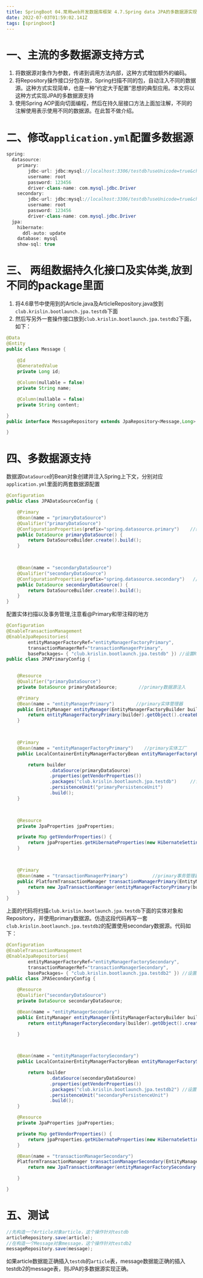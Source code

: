 ```yaml
---
title: SpringBoot 04.常用web开发数据库框架 4.7.Spring data JPA的多数据源实现
date: 2022-07-03T01:59:02.141Z
tags: [springboot]
---
```

# 一、主流的多数据源支持方式

1. 将数据源对象作为参数，传递到调用方法内部，这种方式增加额外的编码。
2. 将Repository操作接口分包存放，Spring扫描不同的包，自动注入不同的数据源。这种方式实现简单，也是一种“约定大于配置”思想的典型应用。本文将以这种方式实现JPA的多数据源支持
3. 使用Spring AOP面向切面编程，然后在持久层接口方法上面加注解，不同的注解使用表示使用不同的数据源。在此暂不做介绍。

# 二、修改`application.yml`配置多数据源

```java
spring:
  datasource:
    primary:
        jdbc-url: jdbc:mysql://localhost:3306/testdb?useUnicode=true&characterEncoding=utf-8
        username: root
        password: 123456
        driver-class-name: com.mysql.jdbc.Driver
    secondary:
        jdbc-url: jdbc:mysql://localhost:3306/testdb?useUnicode=true&characterEncoding=utf-8
        username: root
        password: 123456
        driver-class-name: com.mysql.jdbc.Driver
  jpa:
    hibernate:
      ddl-auto: update
    database: mysql
    show-sql: true
```

# 三、 两组数据持久化接口及实体类,放到不同的package里面

1. 将4.6章节中使用到的Article.java及ArticleRepository.java放到`club.krislin.bootlaunch.jpa.testdb`下面
2. 然后写另外一套操作接口放到`club.krislin.bootlaunch.jpa.testdb2`下面，如下：

```java
@Data
@Entity
public class Message {
    
    @Id
    @GeneratedValue
    private Long id;

    @Column(nullable = false)
    private String name;

    @Column(nullable = false)
    private String content;

}
public interface MessageRepository extends JpaRepository<Message,Long> {

}
```

# 四、多数据源支持

数据源`DataSource`的Bean对象创建并注入Spring上下文，分别对应`application.yml`里面的两套数据源配置

```java
@Configuration
public class JPADataSourceConfig {

    @Primary
    @Bean(name = "primaryDataSource")
    @Qualifier("primaryDataSource")
    @ConfigurationProperties(prefix="spring.datasource.primary")    //结合application.yml的配置
    public DataSource primaryDataSource() {
        return DataSourceBuilder.create().build();
    }

  

    @Bean(name = "secondaryDataSource")
    @Qualifier("secondaryDataSource")
    @ConfigurationProperties(prefix="spring.datasource.secondary")   //结合application.yml的配置
    public DataSource secondaryDataSource() {
        return DataSourceBuilder.create().build();
    }
}
```

配置实体扫描以及事务管理,注意看@Primary和带注释的地方

```java
@Configuration
@EnableTransactionManagement
@EnableJpaRepositories(
        entityManagerFactoryRef="entityManagerFactoryPrimary",
        transactionManagerRef="transactionManagerPrimary",
        basePackages= { "club.krislin.bootlaunch.jpa.testdb" }) //设置Repository所在位置
public class JPAPrimaryConfig {

 
    @Resource
    @Qualifier("primaryDataSource")
    private DataSource primaryDataSource;        //primary数据源注入

    @Primary
    @Bean(name = "entityManagerPrimary")        //primary实体管理器
    public EntityManager entityManager(EntityManagerFactoryBuilder builder) {
        return entityManagerFactoryPrimary(builder).getObject().createEntityManager();
    }

  

    @Primary
    @Bean(name = "entityManagerFactoryPrimary")    //primary实体工厂
    public LocalContainerEntityManagerFactoryBean entityManagerFactoryPrimary (EntityManagerFactoryBuilder builder) {

        return builder
                .dataSource(primaryDataSource)
                .properties(getVendorProperties())
                .packages("club.krislin.bootlaunch.jpa.testdb")     //设置实体类所在位置
                .persistenceUnit("primaryPersistenceUnit")
                .build();
    }

  

    @Resource
    private JpaProperties jpaProperties;

    private Map getVendorProperties() {
        return jpaProperties.getHibernateProperties(new HibernateSettings());
    }

  

    @Primary
    @Bean(name = "transactionManagerPrimary")         //primary事务管理器
    public PlatformTransactionManager transactionManagerPrimary(EntityManagerFactoryBuilder builder) {
        return new JpaTransactionManager(entityManagerFactoryPrimary(builder).getObject());
    }
}
```

上面的代码将扫描`club.krislin.bootlaunch.jpa.testdb`下面的实体对象和Repository，并使用primary数据源。仿造这段代码再写一套`club.krislin.bootlaunch.jpa.testdb2`的配置使用secondary数据源。代码如下：

```java
@Configuration
@EnableTransactionManagement
@EnableJpaRepositories(
        entityManagerFactoryRef="entityManagerFactorySecondary",
        transactionManagerRef="transactionManagerSecondary",
        basePackages= { "club.krislin.bootlaunch.jpa.testdb2" }) //设置Repository所在位置
public class JPASecondaryConfig {

    @Resource
    @Qualifier("secondaryDataSource")
    private DataSource secondaryDataSource;

    @Bean(name = "entityManagerSecondary")
    public EntityManager entityManager(EntityManagerFactoryBuilder builder) {
        return entityManagerFactorySecondary(builder).getObject().createEntityManager();

    }

  

    @Bean(name = "entityManagerFactorySecondary")
    public LocalContainerEntityManagerFactoryBean entityManagerFactorySecondary (EntityManagerFactoryBuilder builder) {

        return builder
                .dataSource(secondaryDataSource)
                .properties(getVendorProperties())
                .packages("club.krislin.bootlaunch.jpa.testdb2") //设置实体类所在位置
                .persistenceUnit("secondaryPersistenceUnit")
                .build();
    }

    @Resource
    private JpaProperties jpaProperties;

    private Map getVendorProperties() {
        return jpaProperties.getHibernateProperties(new HibernateSettings());
    }

    @Bean(name = "transactionManagerSecondary")
    PlatformTransactionManager transactionManagerSecondary(EntityManagerFactoryBuilder builder) {
        return new JpaTransactionManager(entityManagerFactorySecondary(builder).getObject());

    }

}
```

# 五、测试

```java
//先构造一个Article对象article，这个操作针对testdb
articleRepository.save(article);
//在构造一个Message对象message，这个操作针对testdb2
messageRepository.save(message);
```

如果article数据能正确插入`testdb`的`article`表，message数据能正确的插入testdb2的message表，则JPA的多数据源实现正确。